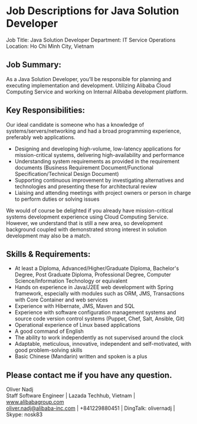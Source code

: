 # Job Descriptions for Java Solution Developer

Job Title: Java Solution Developer
Department: IT Service Operations
Location: Ho Chi Minh City, Vietnam


## Job Summary:

As a Java Solution Developer, you’ll be responsible for planning and executing implementation and development. Utilizing Alibaba Cloud Computing Service and working on Internal Alibaba development platform. 

## Key Responsibilities:

Our ideal candidate is someone who has a knowledge of systems/servers/networking and had a broad programming experience, preferably web applications.
 - Designing and developing high-volume, low-latency applications for mission-critical systems, delivering high-availability and performance
 - Understanding system requirements as provided in the requirement documents (Business Requirement Document/Functional Specification/Technical Design Document)
 - Supporting continuous improvement by investigating alternatives and technologies and presenting these for architectural review
 - Liaising and attending meetings with project owners or person in charge to perform duties or solving issues

We would of course be delighted if you already have mission-critical systems development experience using Cloud Computing Service. However, we understand that is still a new area, so development background coupled with demonstrated strong interest in solution development may also be a match.

## Skills & Requirements:

 - At least a Diploma, Advanced/Higher/Graduate Diploma, Bachelor's Degree, Post Graduate Diploma, Professional Degree, Computer Science/Information Technology or equivalent
 - Hands on experience in Java/J2EE web development with Spring framework, especially with modules such as ORM, JMS, Transactions with Core Container and web services
 - Experience with Hibernate, JMS, Maven and SQL
 - Experience with software configuration management systems and source code version control systems (Puppet, Chef, Salt, Ansible, Git)
 - Operational experience of Linux based applications
 - A good command of English
 - The ability to work independently as not supervised around the clock
 - Adaptable, meticulous, innovative, independent and self-motivated, with good problem-solving skills
 - Basic Chinese (Mandarin) written and spoken is a plus


## Please contact me if you have any question.
Oliver Nadj  
Staff Software Engineer | Lazada Techhub, Vietnam | www.alibabagroup.com  
oliver.nadj@alibaba-inc.com | +841229880451 | DingTalk: olivernadj |  Skype: nosk83  
